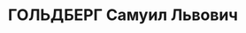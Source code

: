 ---
title: ГОЛЬДБЕРГ Самуил Львович
description: 'Род. в 1894, Лифляндская губ., пос. Руиена, еврей, обр.: незаконченное
  высшее, искл. из ВКП(б) 8 июля 1937 г. Проживал: Москва, Никитский бул., д. 8, кв.
  14. За два месяца до ареста уволен с должности управляющего Московской обл. конторой
  Госбанка.

  Арестован 13.09.1937. Обв. в вредительстве и участии в антисоветской троцкистской
  шпионско-диверсионной организации. Приговор: ВК ВС СССР, 15.11.1937 – ВМН. Расстрелян
  15.11.1937, г.Москва.

  Реабилитирован ВК ВС СССР 22.08.1956'
---